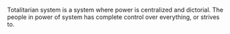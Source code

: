 Totalitarian system is a system where power is centralized and dictorial. The
people in power of system has complete control over everything, or strives to.
